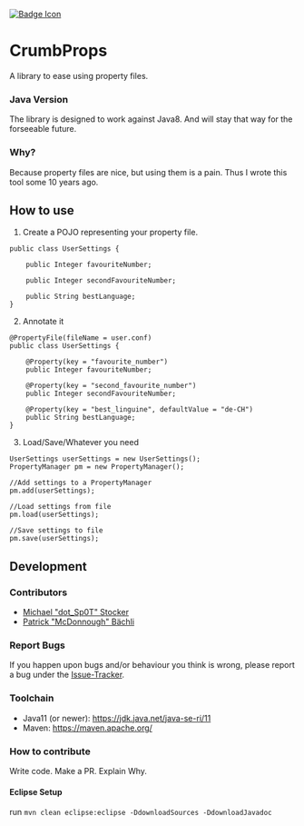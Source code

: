 [![Badge Icon](https://img.shields.io/maven-central/v/org.crumbleworks.forge.crumbprops/CrumbProps?style=flat-square)](https://mvnrepository.com/artifact/org.crumbleworks.forge.crumbprops/CrumbProps)

# CrumbProps

A library to ease using property files.

### Java Version

The library is designed to work against Java8. And will stay that way for the forseeable future.

### Why?

Because property files are nice, but using them is a pain. Thus I wrote this tool some 10 years ago.

## How to use

1. Create a POJO representing your property file.
```
public class UserSettings {

    public Integer favouriteNumber;
    
    public Integer secondFavouriteNumber;
    
    public String bestLanguage;
}
```

2. Annotate it
```
@PropertyFile(fileName = user.conf)
public class UserSettings {

    @Property(key = "favourite_number")
    public Integer favouriteNumber;
    
    @Property(key = "second_favourite_number")
    public Integer secondFavouriteNumber;
    
    @Property(key = "best_linguine", defaultValue = "de-CH")
    public String bestLanguage;
}
```

3. Load/Save/Whatever you need
```
UserSettings userSettings = new UserSettings();
PropertyManager pm = new PropertyManager();

//Add settings to a PropertyManager
pm.add(userSettings);

//Load settings from file
pm.load(userSettings);

//Save settings to file
pm.save(userSettings);
```

## Development

### Contributors

* [Michael "dot_Sp0T" Stocker](https://github.com/dotSp0T)
* [Patrick "McDonnough" Bächli](https://github.com/McDonnough)

### Report Bugs
If you happen upon bugs and/or behaviour you think is wrong, please report a bug under the [Issue-Tracker](https://github.com/CrumbleWorks/CrumbProps/issues).

### Toolchain

- Java11 (or newer): https://jdk.java.net/java-se-ri/11
- Maven: https://maven.apache.org/

### How to contribute

Write code. Make a PR. Explain Why.

#### Eclipse Setup

run `mvn clean eclipse:eclipse -DdownloadSources -DdownloadJavadoc`
